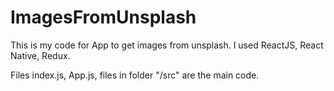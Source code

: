 # ImagesFromUnsplash
This is my code for App to get images from unsplash. 
I used ReactJS, React Native, Redux.

Files index.js, App.js, files in folder "/src" are the main code.


